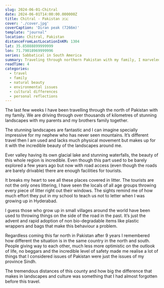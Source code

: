 ```yaml
---
slug: 2024-06-01-Chitral
date: 2024-06-01T14:00:00.000000Z
title: Chitral - Pakistan 🇵🇰
cover: './cover.jpg'
coverCaption: 'Diran peak (7266m)'
template: "journal"
location: Chitral, Pakistan
distanceFromLastLocationInKM: 1304
lat: 35.85088899999999
lon: 71.79018969999996
series: Sabbatical in South America
summary: Traveling through northern Pakistan with my family, I marveled at the stunning landscapes and glacial lakes, felt heartbroken by the pervasive litter, and rediscovered the cultural and regional contrasts that make this country so uniquely diverse.
readTime: 4
categories:
  - travel
  - family
  - natural beauty
  - environmental issues
  - cultural differences
  - personal reflections
---
```


The last few weeks I have been travelling through the north of Pakistan with my family. We are driving through over thousands of kilometres of stunning landscapes with my parents and my brothers family together.

The stunning landscapes are fantastic and I can imagine specially impressive for my nephew who has never seen mountains. It’s different travel then I am used and lacks much physical movement but makes up for it with the incredible beauty of the landscapes around me.

Ever valley having its own glacial lake and stunning waterfalls, the beauty of this whole region is incredible. Even though this part used to be barely explored a few years ago but now with road access (even though the roads are barely drivable) there are enough facilities for tourists.

It breaks my heart to see all these places covered in litter. The tourists are not the only ones littering, I have seen the locals of all age groups throwing every piece of litter right out their windows. The sights remind me of how much effort they put in my school to teach us not to letter when I was growing up in Hyderabad.

I guess those who grow up in small villages around the world have been used to throwing things on the side of the road in the past. It’s just the advent and rapid adoption of non bio-degradable items like plastic wrappers and bags that make this behaviour a problem.

Regardless coming this far north in Pakistan after 9 years I remembered how different the situation is in the same country in the north and south. People giving way to each other, much less more optimistic on the outlook of life, no beggars and the incredible level of safety made me realise a lot of things that I considered issues of Pakistan were just the issues of my province Sindh.

The tremendous distances of this county and how big the difference that makes in landscapes and culture was something that I had almost forgotten before this travel.